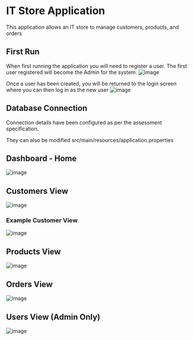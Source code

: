 # IT Store Application
This application allows an IT store to manage customers, products, and orders

## First Run
When first running the application you will need to register a user. The first user registered will become the Admin for the system.
![image](https://github.com/Turner747/ITStoreApplication/assets/74359427/0aa37315-3378-4f4a-804f-f22af3af49fd)


Once a user has been created, you will be returned to the login screen where you can then log in as the new user
![image](https://github.com/Turner747/ITStoreApplication/assets/74359427/4e11e736-b8bc-4dfb-b098-51a106228325)


## Database Connection
Connection details have been configured as per the assessment specification.

They can also be modified src/main/resources/application.properties

## Dashboard - Home
![image](https://github.com/Turner747/ITStoreApplication/assets/74359427/4db3e9d9-25f2-48e1-a1b9-a7e9ba2408e0)

## Customers View
![image](https://github.com/Turner747/ITStoreApplication/assets/74359427/5ab0e20e-6eab-4b7a-97c5-1f7efe7c7fc2)

### Example Customer View
![image](https://github.com/Turner747/ITStoreApplication/assets/74359427/cc58caf2-24f8-448a-8eec-e2e23bc4e8de)

## Products View
![image](https://github.com/Turner747/ITStoreApplication/assets/74359427/633d62b5-6a10-4791-b3a3-aa7247b4befc)

## Orders View
![image](https://github.com/Turner747/ITStoreApplication/assets/74359427/cdbf6ff4-d047-4b6a-abd6-484c0388f3fb)

## Users View (Admin Only)
![image](https://github.com/Turner747/ITStoreApplication/assets/74359427/7ff95da8-5643-497b-bceb-5d4d83b141a6)

